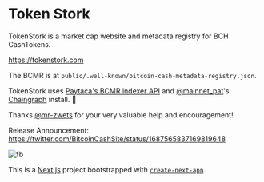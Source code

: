 # Token Stork

TokenStork is a market cap website and metadata registry for BCH CashTokens.

https://tokenstork.com

The BCMR is at `public/.well-known/bitcoin-cash-metadata-registry.json`.

TokenStork uses [Paytaca's BCMR indexer API](https://github.com/paytaca/bcmr-indexer) and [@mainnet_pat](https://github.com/mainnet-pat)'s [Chaingraph](https://github.com/bitauth/chaingraph) install. 🙏

Thanks [@mr-zwets](https://github.com/mr-zwets) for your very valuable help and encouragement!

Release Announcement: https://twitter.com/BitcoinCashSite/status/1687565837169819648

![fb](https://github.com/Panmoni/tokenstork/assets/1970143/e0f45906-2438-489d-ad60-1f60ad789af8)

This is a [Next.js](https://nextjs.org/) project bootstrapped with [`create-next-app`](https://github.com/vercel/next.js/tree/canary/packages/create-next-app).
